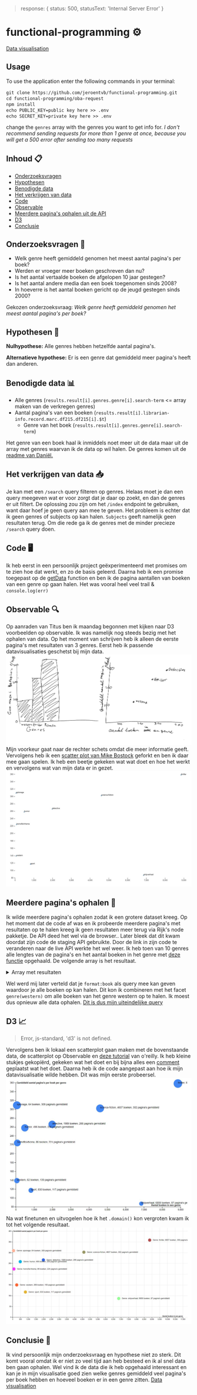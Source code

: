 > response: { status: 500, statusText: 'Internal Server Error' }

# functional-programming ⚙️
[Data visualisation](https://jeroentvb.github.io/functional-programming/d3-datavis/index.html)

## Usage
To use the application enter the following commands in your terminal:
```
git clone https://github.com/jeroentvb/functional-programming.git
cd functional-programming/oba-request
npm install
echo PUBLIC_KEY=public key here >> .env
echo SECRET_KEY=private key here >> .env
```
change the `genres` array with the genres you want to get info for. *I don't recommend sending requests for more than 1 genre at once, because you will get a 500 error after sending too many requests*

## Inhoud 📋
* [Onderzoeksvragen](#onderzoeksvragen-)
* [Hypothesen](#hypothesen-)
* [Benodigde data](#benodigde-data-)
* [Het verkrijgen van data](#het-verkijgen-van-data-)
* [Code](#code-)
* [Observable](#observable-)
* [Meerdere pagina's ophalen uit de API](#meer-pagina's-ophalen-)
* [D3](#d3-)
* [Conclusie](#conclusie-)

## Onderzoeksvragen 🤔
* Welk genre heeft gemiddeld genomen het meest aantal pagina's per boek?
* Werden er vroeger meer boeken geschreven dan nu?
* Is het aantal vertaalde boeken de afgelopen 10 jaar gestegen?
* Is het aantal andere media dan een boek toegenomen sinds 2008?
* In hoeverre is het aantal boeken gericht op de jeugd gestegen sinds 2000?

Gekozen onderzoeksvraag: *Welk genre heeft gemiddeld genomen het meest aantal pagina's per boek?*

## Hypothesen 🧐
**Nulhypothese:** Alle genres hebben hetzelfde aantal pagina's.

**Alternatieve hypothese:** Er is een genre dat gemiddeld meer pagina's heeft dan anderen.

## Benodigde data 📊
* Alle genres (`results.result[i].genres.genre[i].search-term` <= array maken van de verkregen genres)
* Aantal pagina's van een boeken (`results.result[i].librarian-info.record.marc.df215.df215[i].$t`)
  * Genre van het boek (`results.result[i].genres.genre[i].search-term`)

Het genre van een boek haal ik inmiddels noet meer uit de data maar uit de array met genres waarvan ik de data op wil halen. De genres komen uit de [readme van Daniël.](https://github.com/DanielvandeVelde/functional-programming#cheatsheet)

## Het verkrijgen van data 📥
Je kan met een `/search` query filteren op genres. Helaas moet je dan een query meegeven wat er voor zorgt dat je daar op zoekt, en dan de genres er uit filtert.
De oplossing zou zijn om het `/index` endpoint te gebruiken, want daar hoef je geen query aan mee te geven. Het probleem is echter dat ik geen genres of subjects op kan halen. `Subjects` geeft namelijk geen resultaten terug.
Om die rede ga ik de genres met de minder precieze `/search` query doen.

## Code 🖥️
Ik heb eerst in een persoonlijk project geëxperimenteerd met promises om te zien hoe dat werkt, en zo de basis geleerd.
Daarna heb ik een promise toegepast op de [getData](https://github.com/jeroentvb/functional-programming/blob/0a199476e587e086446dd40763a0d9c84abf40b0/oba-request/index.js#L30-L66) function en ben ik de pagina aantallen van boeken van een genre op gaan halen. Het was vooral heel veel trail & `console.log(err)`

## Observable 🔍
Op aanraden van Titus ben ik maandag begonnen met kijken naar D3 voorbeelden op observable. Ik was namelijk nog steeds bezig met het ophalen van data. Op het moment van schrijven heb ik alleen de eerste pagina's met resultaten van 3 genres.
Eerst heb ik passende datavisualisaties geschetst bij mijn data.
![schets datavis](/bin/img/sketch.jpg)
Mijn voorkeur gaat naar de rechter schets omdat die meer informatie geeft.
Vervolgens heb ik een [scatter plot van Mike Bostock](https://beta.observablehq.com/@mbostock/d3-scatterplot) geforkt en ben ik daar mee gaan spelen.
Ik heb een beetje gekeken wat wat doet en hoe het werkt en vervolgens wat van mijn data er in gezet.
![eerste probeersel observable & D3](/bin/img/d3-scatterplot-test.JPG)

## Meerdere pagina's ophalen 📖
Ik wilde meerdere pagina's ophalen zodat ik een grotere dataset kreeg. Op het moment dat de code af was en ik probeerde meerdere pagina's met resultaten op te halen kreeg ik geen resultaten meer terug via Rijk's node pakketje. De API deed het wel via de browser..
Later bleek dat dit kwam doordat zijn code de staging API gebruikte. Door de link in zijn code te veranderen naar de live API werkte het wel weer.
Ik heb toen van 10 genres alle lengtes van de pagina's en het aantal boeken in het genre met [deze functie](https://github.com/jeroentvb/functional-programming/blob/0a199476e587e086446dd40763a0d9c84abf40b0/oba-request/index.js#L69-L90) opgehaald. De volgende array is het resultaat.

<details><summary>Array met resultaten</summary>

  ```JSON

  [
      {
          "genre": "western",
          "booksAmount": 62,
          "averagePages": 139
      },
      {
          "genre": "spionage",
          "booksAmount": 64,
          "averagePages": 309
      },
      {
          "genre": "homofiel-thema",
          "booksAmount": 86,
          "averagePages": 224
      },
      {
          "genre": "humor",
          "booksAmount": 496,
          "averagePages": 258
      },
      {
          "genre": "sport",
          "booksAmount": 830,
          "averagePages": 117
      },
      {
          "genre": "detective",
          "booksAmount": 1989,
          "averagePages": 266
      },
      {
          "genre": "science-fiction",
          "booksAmount": 4607,
          "averagePages": 302
      },
      {
          "genre": "stripverhaal",
          "booksAmount": 6858,
          "averagePages": 87
      },
      {
          "genre": "thriller",
          "booksAmount": 8857,
          "averagePages": 358
      }
  ]

  ```

</details>  

Wel werd mij later verteld dat je `format:book` als query mee kan geven waardoor je alle boeken op kan halen. Dit kon ik combineren met het facet `genre(western)` om alle boeken van het genre western op te halen. Ik moest dus opnieuw alle data ophalen. [Dit is dus mijn uiteindelijke query](https://github.com/jeroentvb/functional-programming/blob/0a199476e587e086446dd40763a0d9c84abf40b0/oba-request/index.js#L32-L38)

## D3 📈
> Error,	js-standard,	'd3' is not defined.

Vervolgens ben ik lokaal een scatterplot gaan maken met de bovenstaande data, de scatterplot op Observable en [deze tutorial](https://www.oreilly.com/learning/making-a-scatterplot-with-d3-js) van o'reilly. Ik heb kleine stukjes gekopiërd, gekeken wat het doet en bij bijna alles een [comment](https://github.com/jeroentvb/functional-programming/blob/master/d3-datavis/assets/js/script.js) geplaatst wat het doet. Daarna heb ik de code aangepast aan hoe ik mijn datavisualisatie wilde hebben.
Dit was mijn eerste probeersel.
![eerste versie datavis](/bin/img/scatterplot-1.JPG)
Na wat finetunen en uitvogelen hoe ik het `.domain()` kon vergroten kwam ik tot het volgende resultaat.
![tweede versie datavis](/bin/img/scatterplot-2.JPG)

## Conclusie 📝
Ik vind persoonlijk mijn onderzoeksvraag en hypothese niet zo sterk. Dit komt vooral omdat ik er niet zo veel tijd aan heb besteed en ik al snel data ben gaan ophalen.
Wel vind ik de data die ik heb opgehaald interessant en kan je in mijn visualisatie goed zien welke genres gemiddeld veel pagina's per boek hebben en hoeveel boeken er in een genre zitten.
[Data visualisation](https://jeroentvb.github.io/functional-programming/d3-datavis/index.html)
